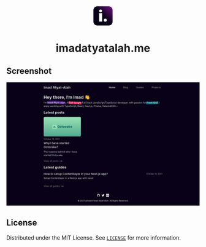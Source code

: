 <div align="center">
  <a href="https://github.com/imadatyatalah/pocto/">
    <img src="./public/logo.svg" alt="Imad Atyat-Alah logo" width="50" />
  </a>
</div>

<h1 align="center">imadatyatalah.me</h1>

## Screenshot

![Screenshot](./screenshot.png)

## License

Distributed under the MIT License. See [`LICENSE`](https://github.com/imadatyatalah/imadatyatalah.me/blob/main/LICENSE) for more information.
